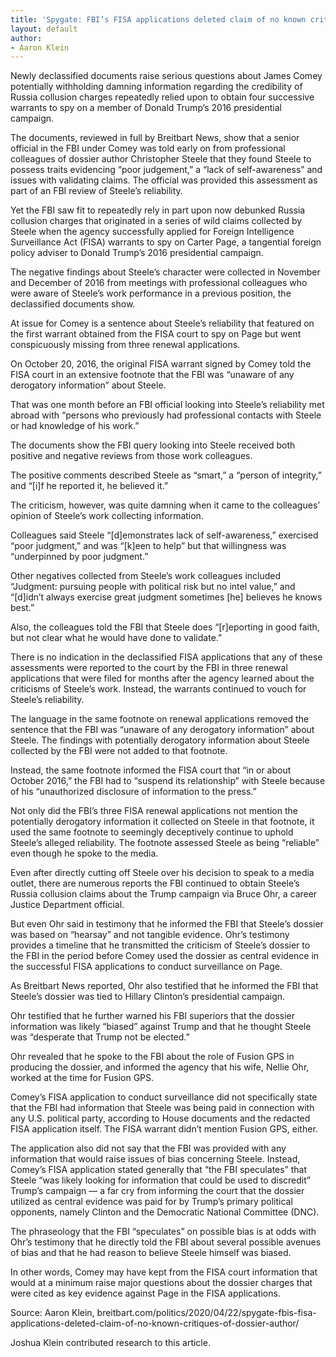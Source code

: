 ```yaml
---
title: 'Spygate: FBI’s FISA applications deleted claim of no known critiques of Dossier author'
layout: default
author:
- Aaron Klein
---
```


Newly declassified documents raise serious questions about James Comey potentially withholding damning information regarding the credibility of Russia collusion charges repeatedly relied upon to obtain four successive warrants to spy on a member of Donald Trump’s 2016 presidential campaign.

The documents, reviewed in full by Breitbart News, show that a senior official in the FBI under Comey was told early on from professional colleagues of dossier author Christopher Steele that they found Steele to possess traits evidencing “poor judgement,” a “lack of self-awareness” and issues with validating claims. The official was provided this assessment as part of an FBI review of Steele’s reliability.

Yet the FBI saw fit to repeatedly rely in part upon now debunked Russia collusion charges that originated in a series of wild claims collected by Steele when the agency successfully applied for Foreign Intelligence Surveillance Act (FISA) warrants to spy on Carter Page, a tangential foreign policy adviser to Donald Trump’s 2016 presidential campaign.

The negative findings about Steele’s character were collected in November and December of 2016 from meetings with professional colleagues who were aware of Steele’s work performance in a previous position, the declassified documents show.

At issue for Comey is a sentence about Steele’s reliability that featured on the first warrant obtained from the FISA court to spy on Page but went conspicuously missing from three renewal applications.

On October 20, 2016, the original FISA warrant signed by Comey told the FISA court in an extensive footnote that the FBI was “unaware of any derogatory information” about Steele.

That was one month before an FBI official looking into Steele’s reliability met abroad with “persons who previously had professional contacts with Steele or had knowledge of his work.”

The documents show the FBI query looking into Steele received both positive and negative reviews from those work colleagues.

The positive comments described Steele as “smart,” a “person of integrity,” and “[i]f he reported it, he believed it.”

The criticism, however, was quite damning when it came to the colleagues’ opinion of Steele’s work collecting information.

Colleagues said Steele “[d]emonstrates lack of self-awareness,” exercised “poor judgment,” and was “[k]een to help” but that willingness was “underpinned by poor judgment.”

Other negatives collected from Steele’s work colleagues included “Judgment: pursuing people with political risk but no intel value,” and “[d]idn’t always exercise great judgment sometimes [he] believes he knows best.”

Also, the colleagues told the FBI that Steele does “[r]eporting in good faith, but not clear what he would have done to validate.”

There is no indication in the declassified FISA applications that any of these assessments were reported to the court by the FBI in three renewal applications that were filed for months after the agency learned about the criticisms of Steele’s work. Instead, the warrants continued to vouch for Steele’s reliability.

The language in the same footnote on renewal applications removed the sentence that the FBI was “unaware of any derogatory information” about Steele.  The findings with potentially derogatory information about Steele collected by the FBI were not added to that footnote.

Instead, the same footnote informed the FISA court that “in or about October 2016,” the FBI had to “suspend its relationship” with Steele because of his “unauthorized disclosure of information to the press.”

Not only did the FBI’s three FISA renewal applications not mention the potentially derogatory information it collected on Steele in that footnote, it used the same footnote to seemingly deceptively continue to uphold Steele’s alleged reliability. The footnote assessed Steele as being “reliable” even though he spoke to the media.

Even after directly cutting off Steele over his decision to speak to a media outlet, there are numerous reports the FBI continued to obtain Steele’s Russia collusion claims about the Trump campaign via Bruce Ohr, a career Justice Department official.

But even Ohr said in testimony that he informed the FBI that Steele’s dossier was based on “hearsay” and not tangible evidence. Ohr’s testimony provides a timeline that he transmitted the criticism of Steele’s dossier to the FBI in the period before Comey used the dossier as central evidence in the successful FISA applications to conduct surveillance on Page.

As Breitbart News reported, Ohr also testified that he informed the FBI that Steele’s dossier was tied to Hillary Clinton’s presidential campaign.

Ohr testified that he further warned his FBI superiors that the dossier information was likely “biased” against Trump and that he thought Steele was “desperate that Trump not be elected.”

Ohr revealed that he spoke to the FBI about the role of Fusion GPS in producing the dossier, and informed the agency that his wife, Nellie Ohr, worked at the time for Fusion GPS.

Comey’s FISA application to conduct surveillance did not specifically state that the FBI had information that Steele was being paid in connection with any U.S. political party, according to House documents and the redacted FISA application itself. The FISA warrant didn’t mention Fusion GPS, either.

The application also did not say that the FBI was provided with any information that would raise issues of bias concerning Steele. Instead, Comey’s FISA application stated generally that “the FBI speculates” that Steele “was likely looking for information that could be used to discredit” Trump’s campaign — a far cry from informing the court that the dossier utilized as central evidence was paid for by Trump’s primary political opponents, namely Clinton and the Democratic National Committee (DNC).

The phraseology that the FBI “speculates” on possible bias is at odds with Ohr’s testimony that he directly told the FBI about several possible avenues of bias and that he had reason to believe Steele himself was biased.

In other words, Comey may have kept from the FISA court information that would at a minimum raise major questions about the dossier charges that were cited as key evidence against Page in the FISA applications.

Source: Aaron Klein, breitbart.com/politics/2020/04/22/spygate-fbis-fisa-applications-deleted-claim-of-no-known-critiques-of-dossier-author/

Joshua Klein contributed research to this article.
